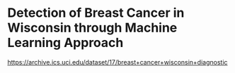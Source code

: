 # Detection of Breast Cancer in Wisconsin through Machine Learning Approach

https://archive.ics.uci.edu/dataset/17/breast+cancer+wisconsin+diagnostic

